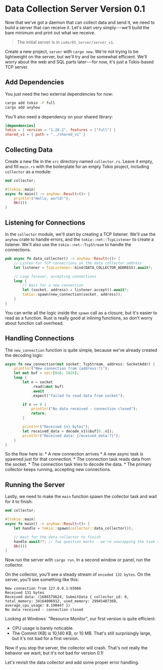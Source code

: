 # Data Collection Server Version 0.1

Now that we've got a daemon that can collect data and send it, we need to build a server that can receive it. Let's start very simply---we'll build the bare minimum and print out what we receive.

> The initial server is in `code/05_server/server_v1`.

Create a new project, `server` with `cargo new`. We're not trying to be lightweight on the server, but we'll try and be somewhat efficient. We'll worry about the web and SQL parts later---for now, it's just a Tokio-based TCP server.

## Add Dependencies

You just need the two external dependencies for now: 
```bash
cargo add tokio -F full
cargo add anyhow
```

You'll also need a dependency on your shared library:

```toml
[dependencies]
tokio = { version = "1.28.2", features = ["full"] }
shared_v1 = { path = "../shared_v1" }
```

## Collecting Data

Create a new file in the `src` directory named `collector.rs`. Leave it empty, and fill `main.rs` with the boilerplate for an empty Tokio project, including `collector` as a module:

```rust
mod collector;

#[tokio::main]
async fn main() -> anyhow::Result<()> {
    println!("Hello, world!");
    Ok(())
}

```

## Listening for Connections

In the `collector` module, we'll start by creating a TCP listener. We'll use the `anyhow` crate to handle errors, and the `tokio::net::TcpListener` to create a listener. We'll also use the `tokio::net::TcpStream` to handle the connections.

```rust
pub async fn data_collector() -> anyhow::Result<()> {
    // Listen for TCP connections on the data collector address
    let listener = TcpListener::bind(DATA_COLLECTOR_ADDRESS).await?;

    // Loop forever, accepting connections
    loop {
        // Wait for a new connection
        let (socket, address) = listener.accept().await?;
        tokio::spawn(new_connection(socket, address));
    }
}
```

You can write all the logic inside the `spawn` call as a closure, but it's easier to read as a function. Rust is really good at inlining functions, so don't worry about function call overhead.

## Handling Connections

The `new_connection` function is quite simple, because we've already created the decoding logic:

```rust
async fn new_connection(mut socket: TcpStream, address: SocketAddr) {
    println!("New connection from {address:?}");
    let mut buf = vec![0u8; 1024];
    loop {
        let n = socket
            .read(&mut buf)
            .await
            .expect("failed to read data from socket");

        if n == 0 {
            println!("No data received - connection closed");
            return;
        }

        println!("Received {n} bytes");
        let received_data = decode_v1(&buf[0..n]);
        println!("Received data: {received_data:?}");
    }
}
```

So the flow here is:
    * A new connection arrives
        * A new async task is spawned just for that connection.
        * The connection task reads data from the socket.
        * The connection task tries to decode the data.
    * The primary collector keeps running, accepting new connections.

## Running the Server

Lastly, we need to make the `main` function spawn the collector task and wait for it to finish:

```rust
mod collector;

#[tokio::main]
async fn main() -> anyhow::Result<()> {
    let handle = tokio::spawn(collector::data_collector());

    // Wait for the data collector to finish
    handle.await??; // Two question marks - we're unwrapping the task result, and the result from running the collector.
    Ok(())
}
```

Now run the server with `cargo run`. In a second window or panel, run the collector.

On the collector, you'll see a steady stream of `encoded 132 bytes`. On the server, you'll see something like this:

```
New connection from 127.0.0.1:65066
Received 131 bytes
Received data: (1686579624, SubmitData { collector_id: 0, total_memory: 34164006912, used_memory: 29945487360, average_cpu_usage: 8.190447 })
No data received - connection closed
```

Looking at Windows` "Resource Monitor", our first version is quite efficient:

* CPU usage is barely noticable.
* The Commit (KB) is 10,140 KB, or 10 MB. That's still surprisingly large, but it's not bad for a first version.

Now if you stop the server, the collector will crash. That's not really the behavior we want, but it's not bad for version 0.1!

Let's revisit the data collector and add some proper error handling.